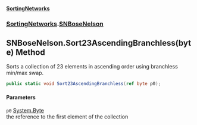 #### [SortingNetworks](index.md 'index')
### [SortingNetworks](SortingNetworks.md 'SortingNetworks').[SNBoseNelson](SortingNetworks_SNBoseNelson.md 'SortingNetworks.SNBoseNelson')
## SNBoseNelson.Sort23AscendingBranchless(byte) Method
Sorts a collection of 23 elements in ascending order using branchless min/max swap.  
```csharp
public static void Sort23AscendingBranchless(ref byte p0);
```
#### Parameters
<a name='SortingNetworks_SNBoseNelson_Sort23AscendingBranchless(byte)_p0'></a>
`p0` [System.Byte](https://docs.microsoft.com/en-us/dotnet/api/System.Byte 'System.Byte')  
the reference to the first element of the collection
  
